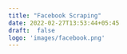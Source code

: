 ```yaml
---
title: "Facebook Scraping"
date: 2022-02-27T13:53:44+05:45
draft:  false
logo: 'images/facebook.png'
---
```

